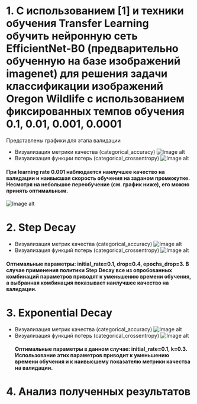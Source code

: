 # 1. С использованием [1] и техники обучения Transfer Learning обучить нейронную сеть EfficientNet-B0 (предварительно обученную на базе изображений imagenet) для решения задачи классификации изображений Oregon Wildlife с использованием фиксированных темпов обучения 0.1, 0.01, 0.001, 0.0001     
   Представлены графики для этапа валидации
  * Визуализация метрики качества (categorical_accuracy)
  ![Image alt](https://github.com/Mariwannaxsfzx/RFaCT-labs/blob/main/lab3/graphs/lr_comparision/diff_LR_validation.categorical_accuracy.png)
  * Визуализация функции потерь (categorical_crossentropy)
  ![Image alt](https://github.com/Mariwannaxsfzx/RFaCT-labs/blob/main/lab3/graphs/lr_comparision/diff_LR_validation.loss.png)
  
  #### При learning rate 0.001 наблюдается наилучшее качество на валидации и наивысшая скорость обучения на заданом промежутке. Несмотря на небольшое переобучение (см. график ниже), его можно принять оптимальным. 
![Image alt](https://github.com/Mariwannaxsfzx/RFaCT-labs/blob/main/lab3/graphs/lr_comparision/lr_0.001_overfittin.svg)
# 2. Step Decay
* Визуализация метрик качества (categorical_accuracy)
![Image alt](https://github.com/Mariwannaxsfzx/RFaCT-labs/blob/main/lab3/graphs/step%20decay%20comparision/step_decay_metric_comparision.png)
* Визуализация функций потерь (categorical_crossentropy)
![Image alt](https://github.com/Mariwannaxsfzx/RFaCT-labs/blob/main/lab3/graphs/step%20decay%20comparision/step_decay_loss_comparision.png)
 #### Оптимальные параметры: initial_rate=0.1, drop=0.4, epochs_drop=3. В случае применения политики Step Decay все из опробованных комбинаций параметров приводят к уменьшению времени обучения, а выбранная комбинация показывает наилучшее качество на валидации.
# 3. Exponential Decay
* Визуализация метрик качества (categorical_accuracy)
![Image alt](https://github.com/Mariwannaxsfzx/RFaCT-labs/blob/main/lab3/graphs/exp%20decay%20comparision/exp_decay_metric_comparision.png)
* Визуализация функций потерь (categorical_crossentropy)
![Image alt](https://github.com/Mariwannaxsfzx/RFaCT-labs/blob/main/lab3/graphs/exp%20decay%20comparision/exp_decay_loss_comparision.png)
   #### Оптимальные параметры в данном случае: initial_rate=0.1, k=0.3. Использование этих параметров приводит к уменьшению времени обучения и к наивысшему показателю метрики качества на валидации.
 # 4. Анализ полученных результатов
 
